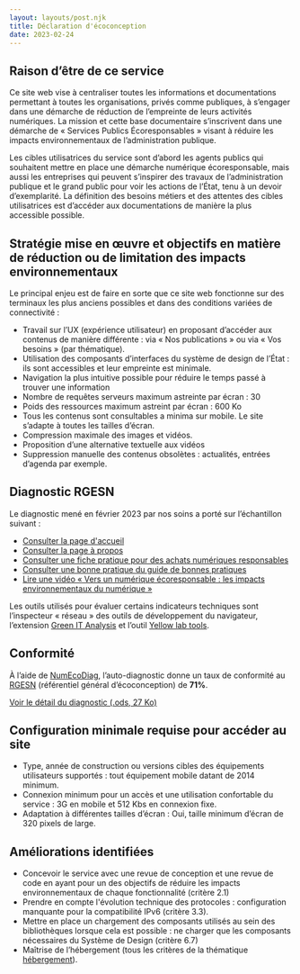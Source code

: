 ```yaml
---
layout: layouts/post.njk
title: Déclaration d'écoconception
date: 2023-02-24
---
```


## Raison d’être de ce service

Ce site web vise à centraliser toutes les informations et documentations permettant à toutes les  organisations, privés comme publiques, à s’engager dans une démarche de réduction de l’empreinte de leurs activités numériques. La mission et cette base documentaire s’inscrivent dans une démarche de « Services Publics Écoresponsables » visant à réduire les impacts environnementaux de l’administration publique.

Les cibles utilisatrices du service sont d’abord les agents publics qui souhaitent mettre en place une démarche numérique écoresponsable, mais aussi les entreprises qui peuvent s’inspirer des travaux de l’administration publique et le grand public pour voir les actions de l’État, tenu à un devoir d’exemplarité. La définition des besoins métiers et des attentes des cibles utilisatrices est d’accéder aux documentations de manière la plus accessible possible.

## Stratégie mise en œuvre et objectifs en matière de réduction ou de limitation des impacts environnementaux

Le principal enjeu est de faire en sorte que ce site web fonctionne sur des terminaux les plus anciens possibles et dans des conditions variées de connectivité :

- Travail sur l’UX (expérience utilisateur) en proposant d’accéder aux contenus de manière différente : via « Nos publications » ou via « Vos besoins » (par thématique).
- Utilisation des composants d’interfaces du système de design de l’État : ils sont accessibles et leur empreinte est minimale.
- Navigation la plus intuitive possible pour réduire le temps passé à trouver une information
- Nombre de requêtes serveurs maximum astreinte par écran : 30
- Poids des ressources maximum astreint par écran : 600 Ko
- Tous les contenus sont consultables a minima sur mobile. Le site s’adapte à toutes les tailles d’écran.
- Compression maximale des images et vidéos.
- Proposition d’une alternative textuelle aux vidéos
- Suppression manuelle des contenus obsolètes : actualités, entrées d’agenda par exemple.

## Diagnostic RGESN

Le diagnostic mené en février 2023 par nos soins a porté sur l’échantillon suivant :

- [Consulter la page d'accueil](/)
- [Consulter la page à propos](/a-propos/)
- [Consulter une fiche pratique pour des achats numériques responsables](/publications/guide-pratique-achats-numeriques-responsables/demarche-numerique-responsable/analyse-cycle-de-vie/)
- [Consulter une bonne pratique du guide de bonnes pratiques](/publications/bonnes-pratiques/achat-durable/sassurer-tracabilite-produits/)
- [Lire une vidéo « Vers un numérique écoresponsable : les impacts environnementaux du numérique »](/publications/videos-vers-un-numerique-ecoresponsable/episode-1-les-impacts-environnementaux-du-numerique/)

Les outils utilisés pour évaluer certains indicateurs techniques sont l’inspecteur « réseau » des outils de développement du navigateur, l’extension [Green IT Analysis](/publications/boite-outils/fiches/greenitanalysis/) et l’outil [Yellow lab tools](/publications/boite-outils/fiches/yellowlabtools/).


<div class="fr-callout fr-py-3w">
<h2 class="fr-callout__title">Conformité</h2>
<p class="fr-callout__text">À l’aide de <a href="/publications/referentiel-general-ecoconception/numecodiag/">NumEcoDiag</a>, l’auto-diagnostic donne un taux de conformité au <a href="/publications/referentiel-general-ecoconception/">RGESN</a> (référentiel général d’écoconception) de <b>71%</b>.</p>

<p class="fr-callout__text"><a href="/docs/2023/NumEcoDiag-site-ecoresponsable-numerique-gouv-fr-2023-02-24.ods" class="fr-btn">Voir le détail du diagnostic (.ods, 27 Ko)</a></p>
</div>


## Configuration minimale requise pour accéder au site

- Type, année de construction ou versions cibles des équipements utilisateurs supportés : tout équipement mobile datant de 2014 minimum.
- Connexion minimum pour un accès et une utilisation confortable du service : 3G en mobile et 512 Kbs en connexion fixe.
- Adaptation à différentes tailles d’écran : Oui, taille minimum d’écran de 320 pixels de large.

## Améliorations identifiées

- Concevoir le service avec une revue de conception et une revue de code en ayant pour un des objectifs de réduire les impacts environnementaux de chaque fonctionnalité (critère 2.1)
- Prendre en compte l'évolution technique des protocoles : configuration manquante pour la compatibilité IPv6 (critère 3.3).
- Mettre en place un chargement des composants utilisés au sein des bibliothèques lorsque cela est possible : ne charger que les composants nécessaires du Système de Design (critère 6.7)
- Maîtrise de l’hébergement (tous les critères de la thématique [hébergement](/publications/referentiel-general-ecoconception/#hebergement)).

